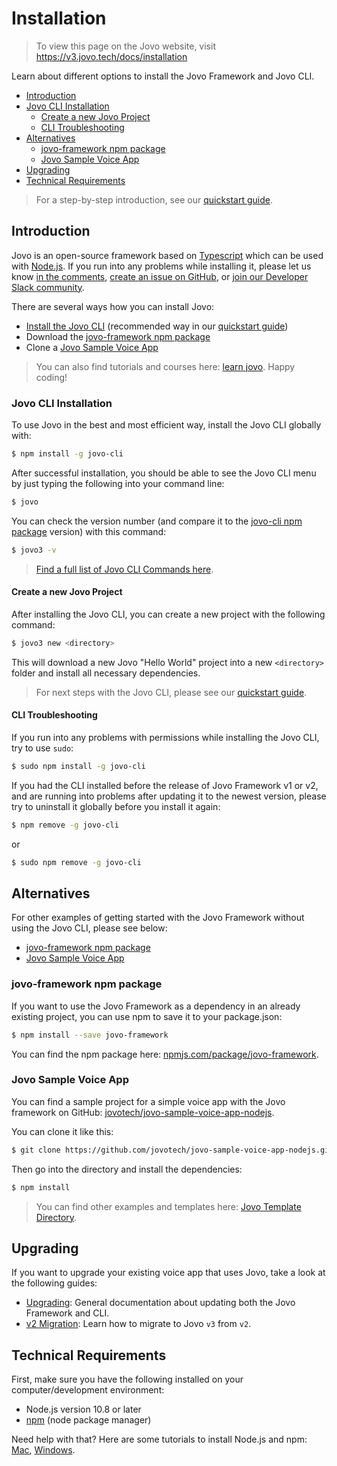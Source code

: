 # Installation

> To view this page on the Jovo website, visit https://v3.jovo.tech/docs/installation

Learn about different options to install the Jovo Framework and Jovo CLI.

- [Introduction](#introduction)
- [Jovo CLI Installation](#jovo-cli-installation)
  - [Create a new Jovo Project](#create-a-new-jovo-project)
  - [CLI Troubleshooting](#cli-troubleshooting)
- [Alternatives](#alternatives)
  - [jovo-framework npm package](#jovo-framework-npm-package)
  - [Jovo Sample Voice App](#jovo-sample-voice-app)
- [Upgrading](#upgrading)
- [Technical Requirements](#technical-requirements)

> For a step-by-step introduction, see our [quickstart guide](../README.md './quickstart').

## Introduction

Jovo is an open-source framework based on [Typescript](https://www.typescriptlang.org/) which can be used with [Node.js](https://nodejs.org/). If you run into any problems while installing it, please let us know [in the comments](https://v3.jovo.tech/framework/docs/installation#comments-and-questions), [create an issue on GitHub](https://github.com/jovotech/jovo-framework-nodejs/issues), or [join our Developer Slack community](https://v3.jovo.tech/slack).

There are several ways how you can install Jovo:

- [Install the Jovo CLI](#jovo-cli-installation) (recommended way in our [quickstart guide](../README.md './quickstart'))
- Download the [jovo-framework npm package](#jovo-framework-npm-package)
- Clone a [Jovo Sample Voice App](#jovo-sample-voice-app)

> You can also find tutorials and courses here: [learn jovo](https://v3.jovo.tech/learn). Happy coding!

### Jovo CLI Installation

To use Jovo in the best and most efficient way, install the Jovo CLI globally with:

```sh
$ npm install -g jovo-cli
```

After successful installation, you should be able to see the Jovo CLI menu by just typing the following into your command line:

```sh
$ jovo
```

You can check the version number (and compare it to the [jovo-cli npm package](https://www.npmjs.com/package/jovo-cli) version) with this command:

```sh
$ jovo3 -v
```

> [Find a full list of Jovo CLI Commands here](../tools/cli './cli').

#### Create a new Jovo Project

After installing the Jovo CLI, you can create a new project with the following command:

```sh
$ jovo3 new <directory>
```

This will download a new Jovo "Hello World" project into a new `<directory>` folder and install all necessary dependencies.

> For next steps with the Jovo CLI, please see our [quickstart guide](../README.md './quickstart').

#### CLI Troubleshooting

If you run into any problems with permissions while installing the Jovo CLI, try to use `sudo`:

```sh
$ sudo npm install -g jovo-cli
```

If you had the CLI installed before the release of Jovo Framework v1 or v2, and are running into problems after updating it to the newest version, please try to uninstall it globally before you install it again:

```sh
$ npm remove -g jovo-cli
```

or

```sh
$ sudo npm remove -g jovo-cli
```

## Alternatives

For other examples of getting started with the Jovo Framework without using the Jovo CLI, please see below:

- [jovo-framework npm package](#jovo-framework-npm-package)
- [Jovo Sample Voice App](#jovo-sample-voice-app)

### jovo-framework npm package

If you want to use the Jovo Framework as a dependency in an already existing project, you can use npm to save it to your package.json:

```sh
$ npm install --save jovo-framework
```

You can find the npm package here: [npmjs.com/package/jovo-framework](https://www.npmjs.com/package/jovo-framework).

### Jovo Sample Voice App

You can find a sample project for a simple voice app with the Jovo framework on GitHub: [jovotech/jovo-sample-voice-app-nodejs](https://github.com/jovotech/jovo-sample-voice-app-nodejs).

You can clone it like this:

```sh
$ git clone https://github.com/jovotech/jovo-sample-voice-app-nodejs.git
```

Then go into the directory and install the dependencies:

```sh
$ npm install
```

> You can find other examples and templates here: [Jovo Template Directory](https://v3.jovo.tech/templates).

## Upgrading

If you want to upgrade your existing voice app that uses Jovo, take a look at the following guides:

- [Upgrading](./upgrading.md './installation/upgrading'): General documentation about updating both the Jovo Framework and CLI.
- [v2 Migration](./v2-migration.md './installation/v2-migration'): Learn how to migrate to Jovo `v3` from `v2`.

## Technical Requirements

First, make sure you have the following installed on your computer/development environment:

- Node.js version 10.8 or later
- [npm](https://www.npmjs.com/) (node package manager)

Need help with that? Here are some tutorials to install Node.js and npm: [Mac](http://blog.teamtreehouse.com/install-node-js-npm-mac), [Windows](http://blog.teamtreehouse.com/install-node-js-npm-windows).

<!--[metadata]: {"description": "Learn how to install the Jovo Framework and Jovo CLI to develop Cross-Platform Voice Apps for Alexa and Google Assistant", "route": "installation"}-->
